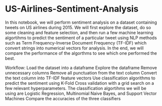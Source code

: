 # US-Airlines-Sentiment-Analysis

In this notebook, we will perform sentiment analysis on a dataset containing tweets on US airlines during 2015. We will first explore the dataset, do so some cleaning and feature selection, and then run a few machine learning algortihms to predict the sentiment of a particular tweet using NLP methods such as Term Frequency-Inverse Document Frequency (TF-IDF) which convert strings into numerical vectors for analysis. In the end, we will compare the performance of the algorthms to see which one performed the best.

Workflow:
Load the dataset into a dataframe
Explore the dataframe
Remove unnecessary columns
Remove all punctuation from the text column
Convert the text column into TF-IDF feature vectors
Use classification algorithms to predict the sentiment using K-Fold Cross validation with a grid search on a few relevant hyperparameters. The classification algortihms we will be using are Logistic Regression, Multinomial Naive Bayes, and Support Vector Machines
Compare the accuracies of the three classifiers

